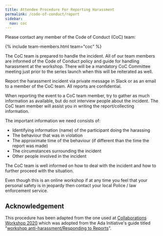 ```yaml
---
title: Attendee Procedure For Reporting Harassment
permalink: /code-of-conduct/report
sidebar:
  nav: coc
---
```


Please contact any member of the Code of Conduct (CoC) team:

{% include team-members.html team="coc" %}

The CoC team is prepared to handle the incident. All of our team members are informed of the Code of Conduct policy and guide for handling harassment at the workshop. There will be a mandatory CoC Committee meeting just prior to the series launch when this will be reiterated as well.

Report the harassment incident via private message in Slack or as an email to a member of the CoC team. All reports are confidential.

When reporting the event to a CoC team member, try to gather as much information as available, but do not interview people about the incident. The CoC team member will assist you in writing the report/collecting information.

The important information we need consists of:

* Identifying information (name) of the participant doing the harassing
* The behaviour that was in violation
* The approximate time of the behaviour (if different than the time the report was made)
* The circumstances surrounding the incident
* Other people involved in the incident

The CoC team is well informed on how to deal with the incident and how to further proceed with the situation.

Even though this is an online workshop if at any time you feel that your personal safety is in jeopardy then contact your local Police / law enforcement service.

## Acknowledgement

This procedure has been adapted from the one used at [Collaborations Workshop 2020](https://www.software.ac.uk/cw20/code-of-conduct/harassment-reporting-procedure) which was adopted from the Ada Initiative's guide titled "[workshop anti-harassment/Responding to Reports](http://geekfeminism.wikia.com/wiki/Conference_anti-harassment/Responding_to_reports)”.
